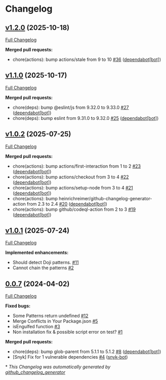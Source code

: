 # Changelog

## [v1.2.0](https://github.com/cm45t3r/candlestick/tree/v1.2.0) (2025-10-18)

[Full Changelog](https://github.com/cm45t3r/candlestick/compare/v1.1.0...v1.2.0)

**Merged pull requests:**

- chore\(actions\): bump actions/stale from 9 to 10 [\#36](https://github.com/cm45t3r/candlestick/pull/36) ([dependabot[bot]](https://github.com/apps/dependabot))

## [v1.1.0](https://github.com/cm45t3r/candlestick/tree/v1.1.0) (2025-10-17)

[Full Changelog](https://github.com/cm45t3r/candlestick/compare/v1.0.2...v1.1.0)

**Merged pull requests:**

- chore\(deps\): bump @eslint/js from 9.32.0 to 9.33.0 [\#27](https://github.com/cm45t3r/candlestick/pull/27) ([dependabot[bot]](https://github.com/apps/dependabot))
- chore\(deps\): bump eslint from 9.31.0 to 9.32.0 [\#25](https://github.com/cm45t3r/candlestick/pull/25) ([dependabot[bot]](https://github.com/apps/dependabot))

## [v1.0.2](https://github.com/cm45t3r/candlestick/tree/v1.0.2) (2025-07-25)

[Full Changelog](https://github.com/cm45t3r/candlestick/compare/v1.0.1...v1.0.2)

**Merged pull requests:**

- chore\(actions\): bump actions/first-interaction from 1 to 2 [\#23](https://github.com/cm45t3r/candlestick/pull/23) ([dependabot[bot]](https://github.com/apps/dependabot))
- chore\(actions\): bump actions/checkout from 3 to 4 [\#22](https://github.com/cm45t3r/candlestick/pull/22) ([dependabot[bot]](https://github.com/apps/dependabot))
- chore\(actions\): bump actions/setup-node from 3 to 4 [\#21](https://github.com/cm45t3r/candlestick/pull/21) ([dependabot[bot]](https://github.com/apps/dependabot))
- chore\(actions\): bump heinrichreimer/github-changelog-generator-action from 2.3 to 2.4 [\#20](https://github.com/cm45t3r/candlestick/pull/20) ([dependabot[bot]](https://github.com/apps/dependabot))
- chore\(actions\): bump github/codeql-action from 2 to 3 [\#19](https://github.com/cm45t3r/candlestick/pull/19) ([dependabot[bot]](https://github.com/apps/dependabot))

## [v1.0.1](https://github.com/cm45t3r/candlestick/tree/v1.0.1) (2025-07-24)

[Full Changelog](https://github.com/cm45t3r/candlestick/compare/0.0.7...v1.0.1)

**Implemented enhancements:**

- Should detect Doji patterns. [\#11](https://github.com/cm45t3r/candlestick/issues/11)
- Cannot chain the patterns [\#2](https://github.com/cm45t3r/candlestick/issues/2)

## [0.0.7](https://github.com/cm45t3r/candlestick/tree/0.0.7) (2024-04-02)

[Full Changelog](https://github.com/cm45t3r/candlestick/compare/a8cff9de972b7541edcd76156d8d3b43c896813b...0.0.7)

**Fixed bugs:**

- Some Patterns return undefined [\#12](https://github.com/cm45t3r/candlestick/issues/12)
- Merge Conflicts in Your Package.json [\#5](https://github.com/cm45t3r/candlestick/issues/5)
- isEngulfed function [\#3](https://github.com/cm45t3r/candlestick/issues/3)
- Non installation fix & possible script error on test? [\#1](https://github.com/cm45t3r/candlestick/issues/1)

**Merged pull requests:**

- chore\(deps\): bump glob-parent from 5.1.1 to 5.1.2 [\#8](https://github.com/cm45t3r/candlestick/pull/8) ([dependabot[bot]](https://github.com/apps/dependabot))
- \[Snyk\] Fix for 1 vulnerable dependencies [\#4](https://github.com/cm45t3r/candlestick/pull/4) ([snyk-bot](https://github.com/snyk-bot))



\* *This Changelog was automatically generated by [github_changelog_generator](https://github.com/github-changelog-generator/github-changelog-generator)*
